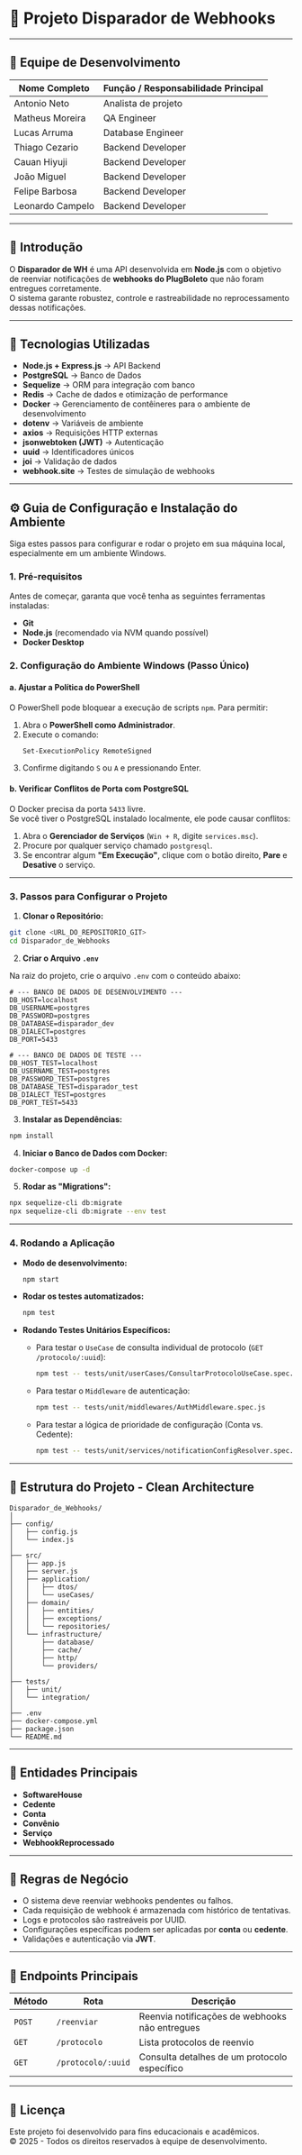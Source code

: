 # 📌 Projeto Disparador de Webhooks

---

## 👥 Equipe de Desenvolvimento

| Nome Completo    | Função / Responsabilidade Principal |
| ---------------- | ----------------------------------- |
| Antonio Neto     | Analista de projeto                 |
| Matheus Moreira  | QA Engineer                         |
| Lucas Arruma     | Database Engineer                   |
| Thiago Cezario   | Backend Developer                   |
| Cauan Hiyuji     | Backend Developer                   |
| João Miguel      | Backend Developer                   |
| Felipe Barbosa   | Backend Developer                   |
| Leonardo Campelo | Backend Developer                   |

---

## 📖 Introdução

O **Disparador de WH** é uma API desenvolvida em **Node.js** com o objetivo de reenviar notificações de **webhooks do PlugBoleto** que não foram entregues corretamente.  
O sistema garante robustez, controle e rastreabilidade no reprocessamento dessas notificações.

---

## 🚀 Tecnologias Utilizadas

- **Node.js + Express.js** → API Backend
- **PostgreSQL** → Banco de Dados
- **Sequelize** → ORM para integração com banco
- **Redis** → Cache de dados e otimização de performance
- **Docker** → Gerenciamento de contêineres para o ambiente de desenvolvimento
- **dotenv** → Variáveis de ambiente
- **axios** → Requisições HTTP externas
- **jsonwebtoken (JWT)** → Autenticação
- **uuid** → Identificadores únicos
- **joi** → Validação de dados
- **webhook.site** → Testes de simulação de webhooks

---

## ⚙️ Guia de Configuração e Instalação do Ambiente

Siga estes passos para configurar e rodar o projeto em sua máquina local, especialmente em um ambiente Windows.

### 1. Pré-requisitos

Antes de começar, garanta que você tenha as seguintes ferramentas instaladas:

- **Git**
- **Node.js** (recomendado via NVM quando possível)
- **Docker Desktop**

### 2. Configuração do Ambiente Windows (Passo Único)

#### a. Ajustar a Política do PowerShell

O PowerShell pode bloquear a execução de scripts `npm`. Para permitir:

1. Abra o **PowerShell como Administrador**.
2. Execute o comando:
   ```bash
   Set-ExecutionPolicy RemoteSigned
   ```
3. Confirme digitando `S` ou `A` e pressionando Enter.

#### b. Verificar Conflitos de Porta com PostgreSQL

O Docker precisa da porta `5433` livre.  
Se você tiver o PostgreSQL instalado localmente, ele pode causar conflitos:

1. Abra o **Gerenciador de Serviços** (`Win + R`, digite `services.msc`).
2. Procure por qualquer serviço chamado `postgresql`.
3. Se encontrar algum **"Em Execução"**, clique com o botão direito, **Pare** e **Desative** o serviço.

---

### 3. Passos para Configurar o Projeto

1. **Clonar o Repositório:**

```bash
git clone <URL_DO_REPOSITORIO_GIT>
cd Disparador_de_Webhooks
```

2. **Criar o Arquivo `.env`**

Na raiz do projeto, crie o arquivo `.env` com o conteúdo abaixo:

```env
# --- BANCO DE DADOS DE DESENVOLVIMENTO ---
DB_HOST=localhost
DB_USERNAME=postgres
DB_PASSWORD=postgres
DB_DATABASE=disparador_dev
DB_DIALECT=postgres
DB_PORT=5433

# --- BANCO DE DADOS DE TESTE ---
DB_HOST_TEST=localhost
DB_USERNAME_TEST=postgres
DB_PASSWORD_TEST=postgres
DB_DATABASE_TEST=disparador_test
DB_DIALECT_TEST=postgres
DB_PORT_TEST=5433
```

3. **Instalar as Dependências:**

```bash
npm install
```

4. **Iniciar o Banco de Dados com Docker:**

```bash
docker-compose up -d
```

5. **Rodar as "Migrations":**

```bash
npx sequelize-cli db:migrate
npx sequelize-cli db:migrate --env test
```

---

### 4. Rodando a Aplicação

- **Modo de desenvolvimento:**

  ```bash
  npm start
  ```

- **Rodar os testes automatizados:**
  ```bash
  npm test
  ```
- **Rodando Testes Unitários Específicos:**

  - Para testar o `UseCase` de consulta individual de protocolo (`GET /protocolo/:uuid`):
    ```bash
    npm test -- tests/unit/userCases/ConsultarProtocoloUseCase.spec.js
    ```
  - Para testar o `Middleware` de autenticação:
    ```bash
    npm test -- tests/unit/middlewares/AuthMiddleware.spec.js
    ```
  - Para testar a lógica de prioridade de configuração (Conta vs. Cedente):
    ```bash
    npm test -- tests/unit/services/notificationConfigResolver.spec.js
    ```

---

## 📂 Estrutura do Projeto - Clean Architecture

```
Disparador_de_Webhooks/
│
├── config/
│   ├── config.js
│   └── index.js
│
├── src/
│   ├── app.js
│   ├── server.js
│   ├── application/
│   │   ├── dtos/
│   │   └── useCases/
│   ├── domain/
│   │   ├── entities/
│   │   ├── exceptions/
│   │   └── repositories/
│   └── infrastructure/
│       ├── database/
│       ├── cache/
│       ├── http/
│       └── providers/
│
├── tests/
│   ├── unit/
│   └── integration/
│
├── .env
├── docker-compose.yml
├── package.json
└── README.md
```

---

## 🧩 Entidades Principais

- **SoftwareHouse**
- **Cedente**
- **Conta**
- **Convênio**
- **Serviço**
- **WebhookReprocessado**

---

## 🧠 Regras de Negócio

- O sistema deve reenviar webhooks pendentes ou falhos.
- Cada requisição de webhook é armazenada com histórico de tentativas.
- Logs e protocolos são rastreáveis por UUID.
- Configurações específicas podem ser aplicadas por **conta** ou **cedente**.
- Validações e autenticação via **JWT**.

---

## 🔑 Endpoints Principais

| Método | Rota               | Descrição                                      |
| ------ | ------------------ | ---------------------------------------------- |
| `POST` | `/reenviar`        | Reenvia notificações de webhooks não entregues |
| `GET`  | `/protocolo`       | Lista protocolos de reenvio                    |
| `GET`  | `/protocolo/:uuid` | Consulta detalhes de um protocolo específico   |

---

## 🧾 Licença

Este projeto foi desenvolvido para fins educacionais e acadêmicos.  
© 2025 - Todos os direitos reservados à equipe de desenvolvimento.

```

```
